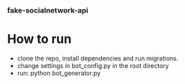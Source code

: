 ### fake-socialnetwork-api

# How to run

- clone the repo, install dependencies and run migrations.
- change settings in bot_config.py in the root directory
- run: python bot_generator.py 
